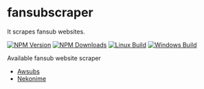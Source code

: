 # fansubscraper
It scrapes fansub websites.

[![NPM Version][npm-image]][npm-url]
[![NPM Downloads][downloads-image]][downloads-url]
[![Linux Build][travis-image]][travis-url]
[![Windows Build][appveyor-image]][appveyor-url]

Available fansub website scraper
- [Awsubs](http://awsubs.co)
- [Nekonime](https://www.nekonime.com)

[npm-image]: https://img.shields.io/npm/v/fansubscraper.svg
[npm-url]: https://yarnpkg.com/en/package/fansubscraper
[downloads-image]: https://img.shields.io/npm/dm/fansubscraper.svg
[downloads-url]: https://yarnpkg.com/en/package/fansubscraper
[travis-image]: https://img.shields.io/travis/amyisme13/fansubscraper/master.svg?label=linux
[travis-url]: https://travis-ci.org/amyisme13/fansubscraper
[appveyor-image]: https://img.shields.io/appveyor/ci/amyisme13/fansubscraper/master.svg?label=windows
[appveyor-url]: https://ci.appveyor.com/project/amyisme13/fansubscraper
